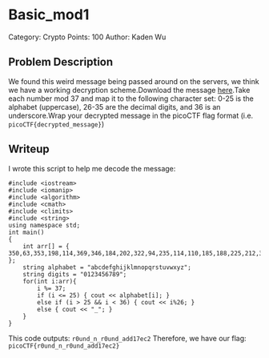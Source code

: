 # Basic_mod1
Category: Crypto
Points: 100
Author: Kaden Wu
## Problem Description
We found this weird message being passed around on the servers, we think we have a working decryption scheme.Download the message  [here](https://artifacts.picoctf.net/c/129/message.txt).Take each number mod 37 and map it to the following character set: 0-25 is the alphabet (uppercase), 26-35 are the decimal digits, and 36 is an underscore.Wrap your decrypted message in the picoCTF flag format (i.e.  `picoCTF{decrypted_message}`)
## Writeup
I wrote this script to help me decode the message:
```
#include <iostream>
#include <iomanip>
#include <algorithm>
#include <cmath>
#include <climits>
#include <string>
using namespace std;
int main()
{
	int arr[] = { 350,63,353,198,114,369,346,184,202,322,94,235,114,110,185,188,225,212,366,374,261,213 };
	string alphabet = "abcdefghijklmnopqrstuvwxyz";
	string digits = "0123456789";
	for(int i:arr){
		i %= 37;
		if (i <= 25) { cout << alphabet[i]; }
		else if (i > 25 && i < 36) { cout << i%26; }
		else { cout << "_"; }
	}
}
```
This code outputs:
`r0und_n_r0und_add17ec2`
Therefore, we have our flag:
`picoCTF{r0und_n_r0und_add17ec2}`
